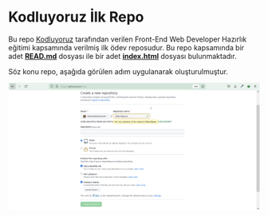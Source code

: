 # Kodluyoruz İlk Repo

Bu repo [Kodluyoruz](https://www.kodluyoruz.org/) tarafından verilen Front-End Web Developer Hazırlık eğitimi kapsamında verilmiş ilk ödev reposudur. Bu repo kapsamında bir adet [**READ.md**](README.md) dosyası ile bir adet [**index.html**](index.html) dosyası bulunmaktadır.

Söz konu repo, aşağıda görülen adım uygulanarak oluşturulmuştur.

![Repo Oluşturma](img/Ekran%20Goruntusu.PNG)
